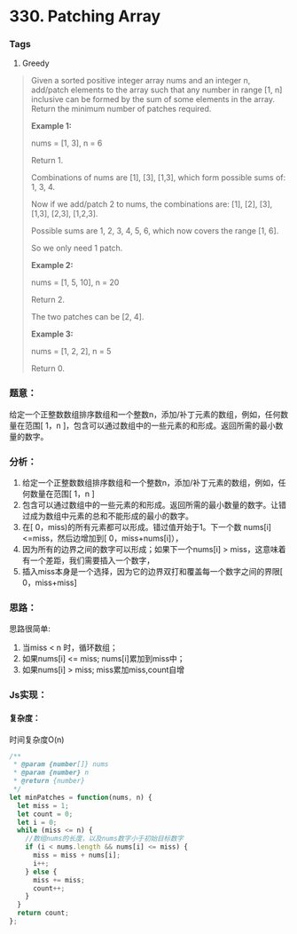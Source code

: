 # 330. Patching Array
### Tags
1. Greedy

>Given a sorted positive integer array nums and an integer n, add/patch elements to the array such that any number in range [1, n] inclusive can be formed by the sum of some elements in the array. Return the minimum number of patches required.
>
>**Example 1:**
>
>nums = [1, 3], n = 6
>
>Return 1.
>
>Combinations of nums are [1], [3], [1,3], which form possible sums of: 1, 3, 4.
>
>Now if we add/patch 2 to nums, the combinations are: [1], [2], [3], [1,3], [2,3], [1,2,3].
>
>Possible sums are 1, 2, 3, 4, 5, 6, which now covers the range [1, 6].
>
>So we only need 1 patch.
>
>**Example 2:**
>
>nums = [1, 5, 10], n = 20
>
>Return 2.
>
>The two patches can be [2, 4].
>
>**Example 3:**
>
>nums = [1, 2, 2], n = 5
>
>Return 0.

### 题意：
给定一个正整数数组排序数组和一个整数n，添加/补丁元素的数组，例如，任何数量在范围[ 1，n ]，包含可以通过数组中的一些元素的和形成。返回所需的最小数量的数字。

### 分析：
1. 给定一个正整数数组排序数组和一个整数n，添加/补丁元素的数组，例如，任何数量在范围[ 1，n ]
2. 包含可以通过数组中的一些元素的和形成。返回所需的最小数量的数字。让错过成为数组中元素的总和不能形成的最小的数字。
3. 在[ 0，miss)的所有元素都可以形成。错过值开始于1。下一个数 nums[i]<=miss，然后边增加到[ 0，miss+nums[i]），
4. 因为所有的边界之间的数字可以形成；如果下一个nums[i] > miss，这意味着有一个差距，我们需要插入一个数字，
5. 插入miss本身是一个选择，因为它的边界双打和覆盖每一个数字之间的界限[ 0，miss+miss]

### 思路：
思路很简单:
1. 当miss < n 时，循环数组；
2. 如果nums[i] <= miss; nums[i]累加到miss中；
3. 如果nums[i] > miss; miss累加miss,count自增

### Js实现：
#### 复杂度：
时间复杂度O(n)

```js
/**
 * @param {number[]} nums
 * @param {number} n
 * @return {number}
 */
let minPatches = function(nums, n) {
  let miss = 1;
  let count = 0;
  let i = 0;
  while (miss <= n) {
    //数组nums的长度，以及nums数字小于初始目标数字
    if (i < nums.length && nums[i] <= miss) {
      miss = miss + nums[i];
      i++;
    } else {
      miss += miss;
      count++;
    }
  }
  return count;
};
```











